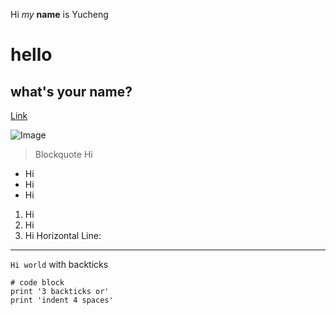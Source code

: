 Hi *my* **name** is Yucheng
# hello
## what's your name?
[Link](http://www.4399.com)

![Image](https://images.unsplash.com/photo-1541963463532-d68292c34b19?ixlib=rb-1.2.1&ixid=MnwxMjA3fDB8MHxleHBsb3JlLWZlZWR8Mnx8fGVufDB8fHx8&auto=format&fit=crop&w=800&q=60)
> Blockquote Hi
* Hi
* Hi
* Hi
1. Hi
2. Hi
3. Hi
Horizontal Line:

---

`Hi world` with backticks
```
# code block
print '3 backticks or'
print 'indent 4 spaces'
```
